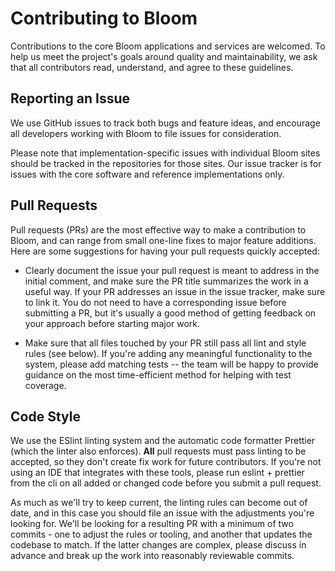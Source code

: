# Contributing to Bloom

Contributions to the core Bloom applications and services are welcomed. To help us meet the project's goals around quality and maintainability, we ask that all contributors read, understand, and agree to these guidelines.

## Reporting an Issue

We use GitHub issues to track both bugs and feature ideas, and encourage all developers working with Bloom to file issues for consideration.

Please note that implementation-specific issues with individual Bloom sites should be tracked in the repositories for those sites. Our issue tracker is for issues with the core software and reference implementations only.

## Pull Requests

Pull requests (PRs) are the most effective way to make a contribution to Bloom, and can range from small one-line fixes to major feature additions. Here are some suggestions for having your pull requests quickly accepted:

- Clearly document the issue your pull request is meant to address in the initial comment, and make sure the PR title summarizes the work in a useful way. If your PR addresses an issue in the issue tracker, make sure to link it. You do not need to have a corresponding issue before submitting a PR, but it's usually a good method of getting feedback on your approach before starting major work.

- Make sure that all files touched by your PR still pass all lint and style rules (see below). If you're adding any meaningful functionality to the system, please add matching tests -- the team will be happy to provide guidance on the most time-efficient method for helping with test coverage.

## Code Style

We use the ESlint linting system and the automatic code formatter Prettier (which the linter also enforces). **All** pull requests must pass linting to be accepted, so they don't create fix work for future contributors. If you're not using an IDE that integrates with these tools, please run eslint + prettier from the cli on all added or changed code before you submit a pull request.

As much as we'll try to keep current, the linting rules can become out of date, and in this case you should file an issue with the adjustments you're looking for. We'll be looking for a resulting PR with a minimum of two commits - one to adjust the rules or tooling, and another that updates the codebase to match. If the latter changes are complex, please discuss in advance and break up the work into reasonably reviewable commits.

